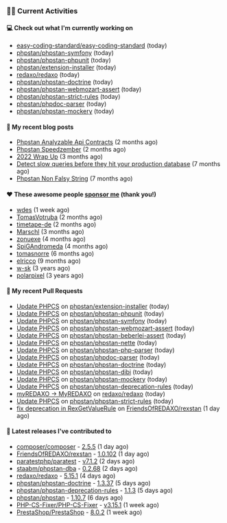 ### 👨‍💻 Current Activities


#### 💻 Check out what I'm currently working on

- [easy-coding-standard/easy-coding-standard](https://github.com/easy-coding-standard/easy-coding-standard) (today)
- [phpstan/phpstan-symfony](https://github.com/phpstan/phpstan-symfony) (today)
- [phpstan/phpstan-phpunit](https://github.com/phpstan/phpstan-phpunit) (today)
- [phpstan/extension-installer](https://github.com/phpstan/extension-installer) (today)
- [redaxo/redaxo](https://github.com/redaxo/redaxo) (today)
- [phpstan/phpstan-doctrine](https://github.com/phpstan/phpstan-doctrine) (today)
- [phpstan/phpstan-webmozart-assert](https://github.com/phpstan/phpstan-webmozart-assert) (today)
- [phpstan/phpstan-strict-rules](https://github.com/phpstan/phpstan-strict-rules) (today)
- [phpstan/phpdoc-parser](https://github.com/phpstan/phpdoc-parser) (today)
- [phpstan/phpstan-mockery](https://github.com/phpstan/phpstan-mockery) (today)


#### 📜 My recent blog posts

- [Phpstan Analyzable Api Contracts](https://staabm.github.io/2022/12/29/phpstan-analyzable-api-contracts.html) (2 months ago)
- [Phpstan Speedzember](https://staabm.github.io/2022/12/23/phpstan-speedzember.html) (2 months ago)
- [2022 Wrap Up](https://staabm.github.io/2022/12/20/2022-wrap-up.html) (3 months ago)
- [Detect slow queries before they hit your production database](https://staabm.github.io/2022/08/16/phpstan-dba-query-plan-analysis.html) (7 months ago)
- [Phpstan Non Falsy String](https://staabm.github.io/2022/08/11/phpstan-non-falsy-string.html) (7 months ago)


#### ❤️ These awesome people [sponsor me](https://github.com/sponsors/staabm) (thank you!)

- [wdes](https://github.com/wdes) (1 week ago)
- [TomasVotruba](https://github.com/TomasVotruba) (2 months ago)
- [timetape-de](https://github.com/timetape-de) (2 months ago)
- [Marschl](https://github.com/Marschl) (3 months ago)
- [zonuexe](https://github.com/zonuexe) (4 months ago)
- [SpiGAndromeda](https://github.com/SpiGAndromeda) (4 months ago)
- [tomasnorre](https://github.com/tomasnorre) (6 months ago)
- [elricco](https://github.com/elricco) (9 months ago)
- [w-sk](https://github.com/w-sk) (3 years ago)
- [polarpixel](https://github.com/polarpixel) (3 years ago)


#### 🔨 My recent Pull Requests

- [Update PHPCS](https://github.com/phpstan/extension-installer/pull/69) on [phpstan/extension-installer](https://github.com/phpstan/extension-installer) (today)
- [Update PHPCS](https://github.com/phpstan/phpstan-phpunit/pull/173) on [phpstan/phpstan-phpunit](https://github.com/phpstan/phpstan-phpunit) (today)
- [Update PHPCS](https://github.com/phpstan/phpstan-symfony/pull/341) on [phpstan/phpstan-symfony](https://github.com/phpstan/phpstan-symfony) (today)
- [Update PHPCS](https://github.com/phpstan/phpstan-webmozart-assert/pull/162) on [phpstan/phpstan-webmozart-assert](https://github.com/phpstan/phpstan-webmozart-assert) (today)
- [Update PHPCS](https://github.com/phpstan/phpstan-beberlei-assert/pull/51) on [phpstan/phpstan-beberlei-assert](https://github.com/phpstan/phpstan-beberlei-assert) (today)
- [Update PHPCS](https://github.com/phpstan/phpstan-nette/pull/121) on [phpstan/phpstan-nette](https://github.com/phpstan/phpstan-nette) (today)
- [Update PHPCS](https://github.com/phpstan/phpstan-php-parser/pull/36) on [phpstan/phpstan-php-parser](https://github.com/phpstan/phpstan-php-parser) (today)
- [Update PHPCS](https://github.com/phpstan/phpdoc-parser/pull/181) on [phpstan/phpdoc-parser](https://github.com/phpstan/phpdoc-parser) (today)
- [Update PHPCS](https://github.com/phpstan/phpstan-doctrine/pull/440) on [phpstan/phpstan-doctrine](https://github.com/phpstan/phpstan-doctrine) (today)
- [Update PHPCS](https://github.com/phpstan/phpstan-dibi/pull/35) on [phpstan/phpstan-dibi](https://github.com/phpstan/phpstan-dibi) (today)
- [Update PHPCS](https://github.com/phpstan/phpstan-mockery/pull/62) on [phpstan/phpstan-mockery](https://github.com/phpstan/phpstan-mockery) (today)
- [Update PHPCS](https://github.com/phpstan/phpstan-deprecation-rules/pull/93) on [phpstan/phpstan-deprecation-rules](https://github.com/phpstan/phpstan-deprecation-rules) (today)
- [myREDAXO -&gt; MyREDAXO](https://github.com/redaxo/redaxo/pull/5660) on [redaxo/redaxo](https://github.com/redaxo/redaxo) (today)
- [Update PHPCS](https://github.com/phpstan/phpstan-strict-rules/pull/208) on [phpstan/phpstan-strict-rules](https://github.com/phpstan/phpstan-strict-rules) (today)
- [fix deprecation in RexGetValueRule](https://github.com/FriendsOfREDAXO/rexstan/pull/425) on [FriendsOfREDAXO/rexstan](https://github.com/FriendsOfREDAXO/rexstan) (1 day ago)


#### 🔭 Latest releases I've contributed to

- [composer/composer](https://github.com/composer/composer) - [2.5.5](https://github.com/composer/composer/releases/tag/2.5.5) (1 day ago)
- [FriendsOfREDAXO/rexstan](https://github.com/FriendsOfREDAXO/rexstan) - [1.0.102](https://github.com/FriendsOfREDAXO/rexstan/releases/tag/1.0.102) (1 day ago)
- [paratestphp/paratest](https://github.com/paratestphp/paratest) - [v7.1.2](https://github.com/paratestphp/paratest/releases/tag/v7.1.2) (2 days ago)
- [staabm/phpstan-dba](https://github.com/staabm/phpstan-dba) - [0.2.68](https://github.com/staabm/phpstan-dba/releases/tag/0.2.68) (2 days ago)
- [redaxo/redaxo](https://github.com/redaxo/redaxo) - [5.15.1](https://github.com/redaxo/redaxo/releases/tag/5.15.1) (4 days ago)
- [phpstan/phpstan-doctrine](https://github.com/phpstan/phpstan-doctrine) - [1.3.37](https://github.com/phpstan/phpstan-doctrine/releases/tag/1.3.37) (5 days ago)
- [phpstan/phpstan-deprecation-rules](https://github.com/phpstan/phpstan-deprecation-rules) - [1.1.3](https://github.com/phpstan/phpstan-deprecation-rules/releases/tag/1.1.3) (5 days ago)
- [phpstan/phpstan](https://github.com/phpstan/phpstan) - [1.10.7](https://github.com/phpstan/phpstan/releases/tag/1.10.7) (6 days ago)
- [PHP-CS-Fixer/PHP-CS-Fixer](https://github.com/PHP-CS-Fixer/PHP-CS-Fixer) - [v3.15.1](https://github.com/PHP-CS-Fixer/PHP-CS-Fixer/releases/tag/v3.15.1) (1 week ago)
- [PrestaShop/PrestaShop](https://github.com/PrestaShop/PrestaShop) - [8.0.2](https://github.com/PrestaShop/PrestaShop/releases/tag/8.0.2) (1 week ago)
